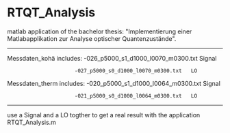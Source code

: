 # RTQT_Analysis
matlab application of the bachelor thesis: "Implementierung einer Matlabapplikation zur Analyse optischer Quantenzustände".

---------------------------------------------------------------------------------------------------------------------------

Messdaten_kohä includes:  -026_p5000_s1_d1000_l0070_m0300.txt   Signal

                          -027_p5000_s0_d1000_l0070_m0300.txt   LO
                         
Messdaten_therm includes: -020_p5000_s1_d1000_l0064_m0300.txt   Signal

                          -021_p5000_s0_d1000_l0064_m0300.txt   LO                          

--------------------------

use a Signal and a LO togther to get a real result with the application RTQT_Analysis.m
